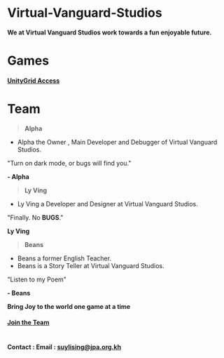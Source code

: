 # Virtual-Vanguard-Studios

**We at Virtual Vanguard Studios work towards a fun enjoyable future.**

# Games
  #### [UnityGrid Access](https://github.com/AlphaMC0/Virtual-Vanguard-Studios/blob/main/UnityGrid%20Access.md)


# Team

>**Alpha**
  - Alpha the Owner , Main Developer and Debugger of Virtual Vanguard Studios.

  "Turn on dark mode, or bugs will find you."

  **- Alpha**

>**Ly Ving**
  - Ly Ving a Developer and Designer at Virtual Vanguard Studios.

  "Finally. No **BUGS**."

  **Ly Ving**

>**Beans**
  - Beans a former English Teacher.
  - Beans is a Story Teller at Virtual Vanguard Studios.

  "Listen to my Poem"

  **- Beans**





**Bring Joy to the world one game at a time**

#### [Join the Team](https://docs.google.com/forms/d/e/1FAIpQLSdEmdlcZXRboyRjWbnMLaGOOFUqGOG_wMXqq2k0NqfQlTZ9lQ/viewform?usp=sf_link)
#

**Contact : Email : suylising@jpa.org.kh**
